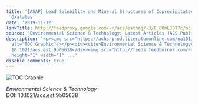 ```yaml
---
title: '[ASAP] Lead Solubility and Mineral Structures of Coprecipitated Lead/Calcium
  Oxalates'
date: '2019-11-12'
linkTitle: http://feedproxy.google.com/~r/acs/esthag/~3/C_BOmLJ0T7c/acs.est.9b05638
source: 'Environmental Science & Technology: Latest Articles (ACS Publications)'
description: '<p><img src="https://achs-prod.literatumonline.com/na101/home/literatum/publisher/achs/journals/content/esthag/0/esthag.ahead-of-print/acs.est.9b05638/20191111/images/medium/es9b05638_0006.gif"
  alt="TOC Graphic"/></p><div><cite>Environmental Science & Technology</cite></div><div>DOI:
  10.1021/acs.est.9b05638</div><img src="http://feeds.feedburner.com/~r/acs/esthag/~4/C_BOmLJ0T7c"
  height="1" width="1" ...'
disable_comments: true
---
```

<p><img src="https://achs-prod.literatumonline.com/na101/home/literatum/publisher/achs/journals/content/esthag/0/esthag.ahead-of-print/acs.est.9b05638/20191111/images/medium/es9b05638_0006.gif" alt="TOC Graphic"/></p><div><cite>Environmental Science & Technology</cite></div><div>DOI: 10.1021/acs.est.9b05638</div><img src="http://feeds.feedburner.com/~r/acs/esthag/~4/C_BOmLJ0T7c" height="1" width="1" ...